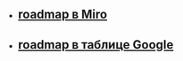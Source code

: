 * ## [roadmap в Miro](hhttps://miro.com/app/board/o9J_ksQweEo=/)
* ## [roadmap в таблице Google](https://docs.google.com/spreadsheets/d/1DZvD1C8kaFrpnI7aqLrHa_IjzPnEGA-PlkEDSC-_FBA/edit#gid=0)
